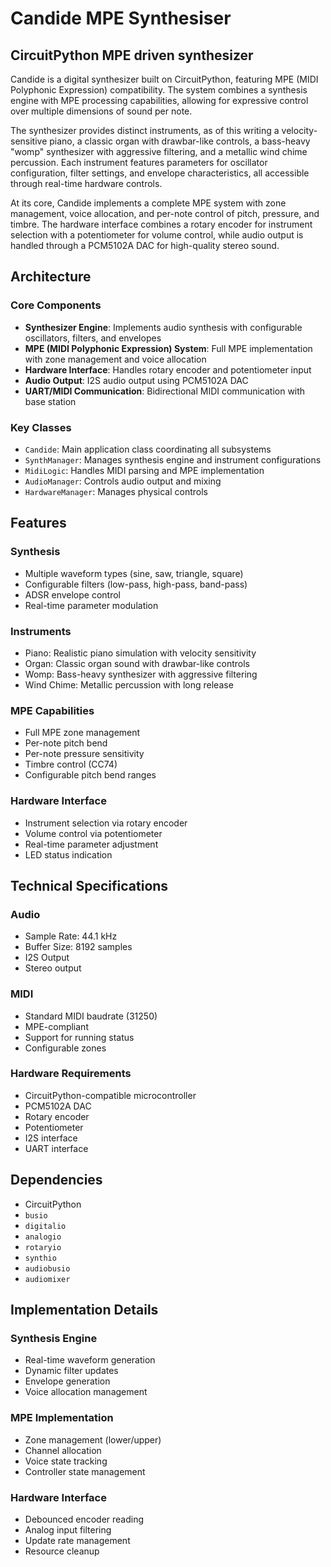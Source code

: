 # Candide MPE Synthesiser
## CircuitPython MPE driven synthesizer 

Candide is a digital synthesizer built on CircuitPython, featuring MPE (MIDI Polyphonic Expression) compatibility. The system combines a synthesis engine with MPE processing capabilities, allowing for expressive control over multiple dimensions of sound per note.

The synthesizer provides distinct instruments, as of this writing a velocity-sensitive piano, a classic organ with drawbar-like controls, a bass-heavy "womp" synthesizer with aggressive filtering, and a metallic wind chime percussion. Each instrument features parameters for oscillator configuration, filter settings, and envelope characteristics, all accessible through real-time hardware controls.

At its core, Candide implements a complete MPE system with zone management, voice allocation, and per-note control of pitch, pressure, and timbre. The hardware interface combines a rotary encoder for instrument selection with a potentiometer for volume control, while audio output is handled through a PCM5102A DAC for high-quality stereo sound.

## Architecture

### Core Components

- **Synthesizer Engine**: Implements audio synthesis with configurable oscillators, filters, and envelopes
- **MPE (MIDI Polyphonic Expression) System**: Full MPE implementation with zone management and voice allocation
- **Hardware Interface**: Handles rotary encoder and potentiometer input
- **Audio Output**: I2S audio output using PCM5102A DAC
- **UART/MIDI Communication**: Bidirectional MIDI communication with base station

### Key Classes

- `Candide`: Main application class coordinating all subsystems
- `SynthManager`: Manages synthesis engine and instrument configurations
- `MidiLogic`: Handles MIDI parsing and MPE implementation
- `AudioManager`: Controls audio output and mixing
- `HardwareManager`: Manages physical controls

## Features

### Synthesis

- Multiple waveform types (sine, saw, triangle, square)
- Configurable filters (low-pass, high-pass, band-pass)
- ADSR envelope control
- Real-time parameter modulation

### Instruments

- Piano: Realistic piano simulation with velocity sensitivity
- Organ: Classic organ sound with drawbar-like controls
- Womp: Bass-heavy synthesizer with aggressive filtering
- Wind Chime: Metallic percussion with long release

### MPE Capabilities

- Full MPE zone management
- Per-note pitch bend
- Per-note pressure sensitivity
- Timbre control (CC74)
- Configurable pitch bend ranges

### Hardware Interface

- Instrument selection via rotary encoder
- Volume control via potentiometer
- Real-time parameter adjustment
- LED status indication

## Technical Specifications

### Audio

- Sample Rate: 44.1 kHz
- Buffer Size: 8192 samples
- I2S Output
- Stereo output

### MIDI

- Standard MIDI baudrate (31250)
- MPE-compliant
- Support for running status
- Configurable zones

### Hardware Requirements

- CircuitPython-compatible microcontroller
- PCM5102A DAC
- Rotary encoder
- Potentiometer
- I2S interface
- UART interface

## Dependencies

- CircuitPython
- `busio`
- `digitalio`
- `analogio`
- `rotaryio`
- `synthio`
- `audiobusio`
- `audiomixer`

## Implementation Details

### Synthesis Engine

- Real-time waveform generation
- Dynamic filter updates
- Envelope generation
- Voice allocation management

### MPE Implementation

- Zone management (lower/upper)
- Channel allocation
- Voice state tracking
- Controller state management

### Hardware Interface

- Debounced encoder reading
- Analog input filtering
- Update rate management
- Resource cleanup
